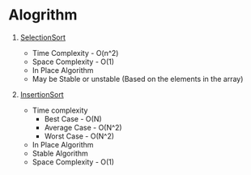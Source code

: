 # Alogrithm

1. [SelectionSort](https://github.com/arunbabusubramaniam/alogrithms/blob/master/SelectionSort/Java/SelectionSort.java)
      * Time Complexity - O(n^2)
      * Space Complexity - O(1)
      * In Place Algorithm
      * May be Stable or unstable (Based on the elements in the array)

2. [InsertionSort](https://github.com/arunbabusubramaniam/alogrithms/blob/master/InsertionSort/Java/InsertionSort.java)
      * Time complexity
          - Best Case - O(N)
          - Average Case - O(N^2)
          -	Worst Case - O(N^2)
      * In Place Algorithm
      * Stable Algorithm
      * Space Complexity - O(1)
